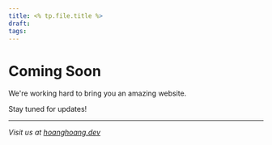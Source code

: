 ```yaml
---
title: <% tp.file.title %>
draft: 
tags:
---
```

# Coming Soon

We're working hard to bring you an amazing website.

Stay tuned for updates!

---

*Visit us at [hoanghoang.dev](https://hoanghoang.dev)*

